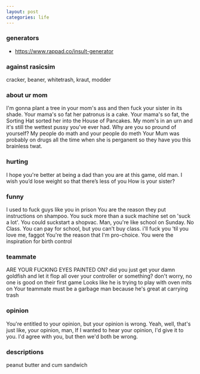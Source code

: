 ```yaml
---
layout: post
categories: life
---
```

### generators
- https://www.rappad.co/insult-generator

### against rasicsim
cracker, beaner, whitetrash, kraut, modder
### about ur mom
I'm gonna plant a tree in your mom's ass and then fuck your sister in its shade.
Your mama's so fat her patronus is a cake.
Your mama's so fat, the Sorting Hat sorted her into the House of Pancakes.
My mom's in an urn and it's still the wettest pussy you've ever had.
Why are you so pround of yourself? My people do math and your people do meth
Your Mum was probably on drugs all the time when she is perganent so they have you this brainless twat.
### hurting
I hope you're better at being a dad than you are at this game, old man.
I wish you’d lose weight so that there’s less of you
How is your sister?
### funny
I used to fuck guys like you in prison
You are the reason they put instructions on shampoo.
You suck more than a suck machine set on 'suck a lot'.
You could suckstart a shopvac.
Man, you're like school on Sunday. No Class.
You can pay for school, but you can't buy class.
i'll fuck you 'til you love me, faggot
You're the reason that I'm pro-choice.
You were the inspiration for birth control
### teammate
ARE YOUR FUCKING EYES PAINTED ON?
did you just get your damn goldfish and let it flop all over your controller or something?
don't worry, no one is good on their first game
Looks like he is trying to play with oven mits on
Your teammate must be a garbage man because he's great at carrying trash
### opinion
You're entitled to your opinion, but your opinion is wrong.
Yeah, well, that's just like, your opinion, man,
If I wanted to hear your opinion, I'd give it to you.
I'd agree with you, but then we'd both be wrong.
### descriptions
peanut butter and cum sandwich